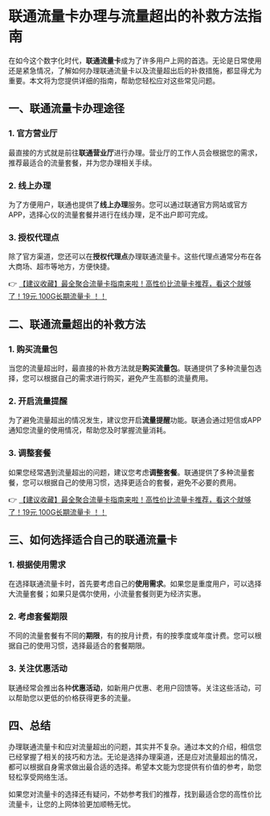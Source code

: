 # 联通流量卡办理与流量超出的补救方法指南

在如今这个数字化时代，**联通流量卡**成为了许多用户上网的首选。无论是日常使用还是紧急情况，了解如何办理联通流量卡以及流量超出后的补救措施，都显得尤为重要。本文将为您提供详细的指南，帮助您轻松应对这些常见问题。

## 一、联通流量卡办理途径

### 1. 官方营业厅
最直接的方式就是前往**联通营业厅**进行办理。营业厅的工作人员会根据您的需求，推荐最适合的流量套餐，并为您办理相关手续。

### 2. 线上办理
为了方便用户，联通也提供了**线上办理**服务。您可以通过联通官方网站或官方APP，选择心仪的流量套餐并进行在线办理，足不出户即可完成。

### 3. 授权代理点
除了官方渠道，您还可以在**授权代理点**办理联通流量卡。这些代理点通常分布在各大商场、超市等地方，方便快捷。

👉 [【建议收藏】最全聚合流量卡指南来啦！高性价比流量卡推荐，看这个就够了！19元 100G长期流量卡 ！！](https://bit.ly/Liuliangka)

## 二、联通流量超出的补救方法

### 1. 购买流量包
当您的流量超出时，最直接的补救方法就是**购买流量包**。联通提供了多种流量包选择，您可以根据自己的需求进行购买，避免产生高额的流量费用。

### 2. 开启流量提醒
为了避免流量超出的情况发生，建议您开启**流量提醒**功能。联通会通过短信或APP通知您流量的使用情况，帮助您及时掌握流量消耗。

### 3. 调整套餐
如果您经常遇到流量超出的问题，建议您考虑**调整套餐**。联通提供了多种流量套餐，您可以根据自己的使用习惯，选择更适合的套餐，避免不必要的费用。

👉 [【建议收藏】最全聚合流量卡指南来啦！高性价比流量卡推荐，看这个就够了！19元 100G长期流量卡 ！！](https://bit.ly/Liuliangka)

## 三、如何选择适合自己的联通流量卡

### 1. 根据使用需求
在选择联通流量卡时，首先要考虑自己的**使用需求**。如果您是重度用户，可以选择大流量套餐；如果只是偶尔使用，小流量套餐则更为经济实惠。

### 2. 考虑套餐期限
不同的流量套餐有不同的**期限**，有的按月计费，有的按季度或年度计费。您可以根据自己的使用习惯，选择最适合的套餐期限。

### 3. 关注优惠活动
联通经常会推出各种**优惠活动**，如新用户优惠、老用户回馈等。关注这些活动，可以帮助您以更低的价格获得更多的流量。

## 四、总结

办理联通流量卡和应对流量超出的问题，其实并不复杂。通过本文的介绍，相信您已经掌握了相关的技巧和方法。无论是选择办理渠道，还是应对流量超出的情况，都可以根据自身需求做出最合适的选择。希望本文能为您提供有价值的参考，助您轻松享受网络生活。

如果您对流量卡的选择还有疑问，不妨参考我们的推荐，找到最适合您的高性价比流量卡，让您的上网体验更加顺畅无忧。